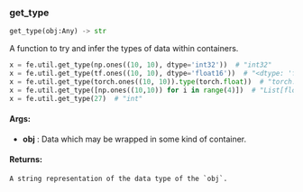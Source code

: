 

### get_type
```python
get_type(obj:Any) -> str
```
A function to try and infer the types of data within containers.

```python
x = fe.util.get_type(np.ones((10, 10), dtype='int32'))  # "int32"
x = fe.util.get_type(tf.ones((10, 10), dtype='float16'))  # "<dtype: 'float16'>"
x = fe.util.get_type(torch.ones((10, 10)).type(torch.float))  # "torch.float32"
x = fe.util.get_type([np.ones((10,10)) for i in range(4)])  # "List[float64]"
x = fe.util.get_type(27)  # "int"
```


#### Args:

* **obj** :  Data which may be wrapped in some kind of container.

#### Returns:
    A string representation of the data type of the `obj`.